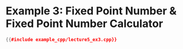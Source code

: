 # Example 3: Fixed Point Number & Fixed Point Number Calculator

``` c++
{{#include example_cpp/lecture5_ex3.cpp}}
```